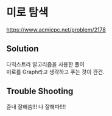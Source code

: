# 미로 탐색
https://www.acmicpc.net/problem/2178

## Solution
다익스트라 알고리즘을 사용한 풀이  
미로를 Graph라고 생각하고 푸는 것이 관건.  

## Trouble Shooting
쥰내 잘해씀!!! 나 잘해따!!!!  